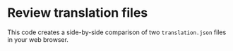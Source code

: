 # Review translation files

This code creates a side-by-side comparison of two `translation.json` files in your web browser.